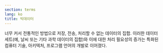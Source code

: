```yaml
---
section: terms
lang: ko
title: 빅데이터
---
```


너무 커서 전통적인 방법으로 저장, 전송, 처리할 수 없는 데이터의 집합. 이러한 데이터 세트(예, 날씨 또는 기타 과학 데이터의 집합)와 이에 대한 처리 필요성의 증가는 특화된 컴퓨터 기술, 아키텍처, 프로그램 언어의 개발로 이어졌다.
